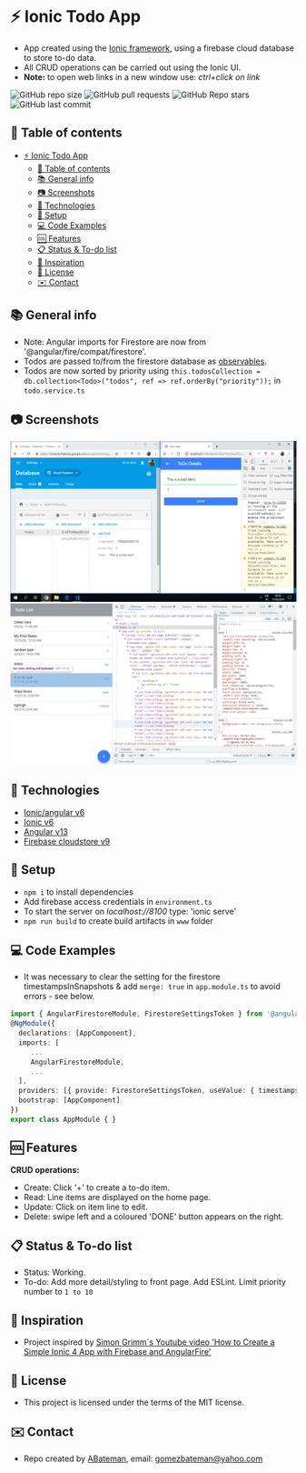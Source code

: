 # :zap: Ionic Todo App

* App created using the [Ionic framework](https://ionicframework.com/docs), using a firebase cloud database to store to-do data.
* All CRUD operations can be carried out using the Ionic UI.
* **Note:** to open web links in a new window use: _ctrl+click on link_

![GitHub repo size](https://img.shields.io/github/repo-size/AndrewJBateman/ionic-angular-todo-app?style=plastic)
![GitHub pull requests](https://img.shields.io/github/issues-pr/AndrewJBateman/ionic-angular-todo-app?style=plastic)
![GitHub Repo stars](https://img.shields.io/github/stars/AndrewJBateman/ionic-angular-todo-app?style=plastic)
![GitHub last commit](https://img.shields.io/github/last-commit/AndrewJBateman/ionic-angular-todo-app?style=plastic)

## :page_facing_up: Table of contents

* [:zap: Ionic Todo App](#zap-ionic-todo-app)
  * [:page_facing_up: Table of contents](#page_facing_up-table-of-contents)
  * [:books: General info](#books-general-info)
  * [:camera: Screenshots](#camera-screenshots)
  * [:signal_strength: Technologies](#signal_strength-technologies)
  * [:floppy_disk: Setup](#floppy_disk-setup)
  * [:computer: Code Examples](#computer-code-examples)
  * [:cool: Features](#cool-features)
  * [:clipboard: Status & To-do list](#clipboard-status--to-do-list)
  * [:clap: Inspiration](#clap-inspiration)
  * [:file_folder: License](#file_folder-license)
  * [:envelope: Contact](#envelope-contact)

## :books: General info

* Note: Angular imports for Firestore are now from '@angular/fire/compat/firestore'.
* Todos are passed to/from the firestore database as [observables](https://angular.io/guide/observables).
* Todos are now sorted by priority using `this.todosCollection = db.collection<Todo>("todos", ref => ref.orderBy("priority"));` in `todo.service.ts`

## :camera: Screenshots

![todo items shown on ionic frontend and Firestore database](./imgs/todo_items.png)
![todo items shown on ionic frontend and Firestore database](./imgs/todos.png)

## :signal_strength: Technologies

* [Ionic/angular v6](https://ionicframework.com/)
* [Ionic v6](https://ionicframework.com/)
* [Angular v13](https://angular.io/)
* [Firebase cloudstore v9](https://firebase.google.com/)

## :floppy_disk: Setup

* `npm i` to install dependencies
* Add firebase access credentials in `environment.ts`
* To start the server on _localhost://8100_ type: 'ionic serve'
* `npm run build` to create build artifacts in `www` folder

## :computer: Code Examples

* It was necessary to clear the setting for the firestore timestampsInSnapshots & add `merge: true` in `app.module.ts` to avoid errors - see below.

```typescript
import { AngularFirestoreModule, FirestoreSettingsToken } from '@angular/fire/firestore';
@NgModule({
  declarations: [AppComponent],
  imports: [
     ...
     AngularFirestoreModule,
     ...
  ],
  providers: [{ provide: FirestoreSettingsToken, useValue: { timestampsInSnapshot: true, merge: true } }],
  bootstrap: [AppComponent]
})
export class AppModule { }
```

## :cool: Features

**CRUD operations:**

* Create: Click '+' to create a to-do item.
* Read: Line items are displayed on the home page.
* Update: Click on item line to edit.
* Delete: swipe left and a coloured 'DONE' button appears on the right.

## :clipboard: Status & To-do list

* Status: Working.
* To-do: Add more detail/styling to front page. Add ESLint. Limit priority number to `1 to 10`

## :clap: Inspiration

* Project inspired by [Simon Grimm´s Youtube video 'How to Create a Simple Ionic 4 App with Firebase and AngularFire'](https://www.youtube.com/watch?v=H20l9ofyR54&t=1375s)

## :file_folder: License

* This project is licensed under the terms of the MIT license.

## :envelope: Contact

* Repo created by [ABateman](https://github.com/AndrewJBateman), email: gomezbateman@yahoo.com

